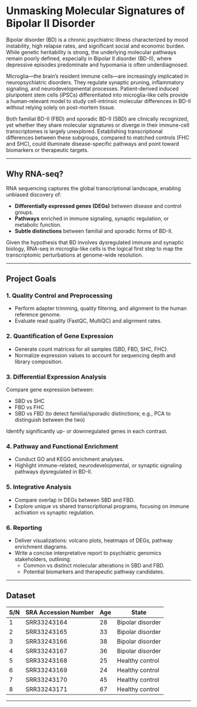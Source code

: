 # Unmasking Molecular Signatures of Bipolar II Disorder

Bipolar disorder (BD) is a chronic psychiatric illness characterized by mood instability, high relapse rates, and significant social and economic burden. While genetic heritability is strong, the underlying molecular pathways remain poorly defined, especially in Bipolar II disorder (BD-II), where depressive episodes predominate and hypomania is often underdiagnosed.  

Microglia—the brain’s resident immune cells—are increasingly implicated in neuropsychiatric disorders. They regulate synaptic pruning, inflammatory signaling, and neurodevelopmental processes. Patient-derived induced pluripotent stem cells (iPSCs) differentiated into microglia-like cells provide a human-relevant model to study cell-intrinsic molecular differences in BD-II without relying solely on post-mortem tissue.  

Both familial BD-II (FBD) and sporadic BD-II (SBD) are clinically recognized, yet whether they share molecular signatures or diverge in their immune-cell transcriptomes is largely unexplored. Establishing transcriptional differences between these subgroups, compared to matched controls (FHC and SHC), could illuminate disease-specific pathways and point toward biomarkers or therapeutic targets.  

---

## Why RNA-seq?

RNA sequencing captures the global transcriptional landscape, enabling unbiased discovery of:

- **Differentially expressed genes (DEGs)** between disease and control groups.  
- **Pathways** enriched in immune signaling, synaptic regulation, or metabolic function.  
- **Subtle distinctions** between familial and sporadic forms of BD-II.  

Given the hypothesis that BD involves dysregulated immune and synaptic biology, RNA-seq in microglia-like cells is the logical first step to map the transcriptomic perturbations at genome-wide resolution.  

---

## Project Goals

### 1. Quality Control and Preprocessing  
- Perform adapter trimming, quality filtering, and alignment to the human reference genome.  
- Evaluate read quality (FastQC, MultiQC) and alignment rates.  

### 2. Quantification of Gene Expression  
- Generate count matrices for all samples (SBD, FBD, SHC, FHC).  
- Normalize expression values to account for sequencing depth and library composition.  

### 3. Differential Expression Analysis  
Compare gene expression between:  
- SBD vs SHC  
- FBD vs FHC  
- SBD vs FBD (to detect familial/sporadic distinctions; e.g., PCA to distinguish between the two)  

Identify significantly up- or downregulated genes in each contrast.  

### 4. Pathway and Functional Enrichment  
- Conduct GO and KEGG enrichment analyses.  
- Highlight immune-related, neurodevelopmental, or synaptic signaling pathways dysregulated in BD-II.  

### 5. Integrative Analysis  
- Compare overlap in DEGs between SBD and FBD.  
- Explore unique vs shared transcriptional programs, focusing on immune activation vs synaptic regulation.  

### 6. Reporting  
- Deliver visualizations: volcano plots, heatmaps of DEGs, pathway enrichment diagrams.  
- Write a concise interpretative report to psychiatric genomics stakeholders, outlining:  
  - Common vs distinct molecular alterations in SBD and FBD.  
  - Potential biomarkers and therapeutic pathway candidates.  

---

## Dataset

| S/N | SRA Accession Number | Age | State             |
|-----|-----------------------|-----|------------------|
| 1   | SRR33243164           | 28  | Bipolar disorder |
| 2   | SRR33243165           | 33  | Bipolar disorder |
| 3   | SRR33243166           | 38  | Bipolar disorder |
| 4   | SRR33243167           | 36  | Bipolar disorder |
| 5   | SRR33243168           | 25  | Healthy control  |
| 6   | SRR33243169           | 24  | Healthy control  |
| 7   | SRR33243170           | 45  | Healthy control  |
| 8   | SRR33243171           | 67  | Healthy control  |

---
